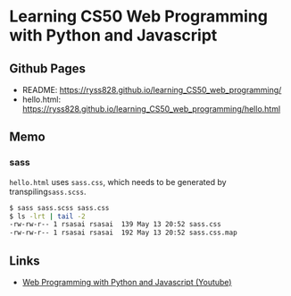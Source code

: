 # Learning CS50 Web Programming with Python and Javascript

## Github Pages

- README: https://ryss828.github.io/learning_CS50_web_programming/
- hello.html: https://ryss828.github.io/learning_CS50_web_programming/hello.html

## Memo

### sass

`hello.html` uses `sass.css`, which needs to be generated by transpiling`sass.scss`.

```bash
$ sass sass.scss sass.css
$ ls -lrt | tail -2
-rw-rw-r-- 1 rsasai rsasai  139 May 13 20:52 sass.css
-rw-rw-r-- 1 rsasai rsasai  192 May 13 20:52 sass.css.map
```

## Links

- [Web Programming with Python and Javascript (Youtube)](https://www.youtube.com/playlist?list=PLhQjrBD2T382hIW-IsOVuXP1uMzEvmcE5)
